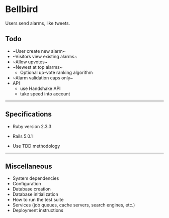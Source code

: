 # Bellbird

Users send alarms, like tweets.

## Todo
* ~User create new alarm~
* ~Visitors view existing alarms~
* ~Allow upvotes~
* ~Newest at top alarms~
    * Optional up-vote ranking algorithm
* ~Alarm validation caps only~
* API
    * use Handshake API
    * take speed into account

-------------------

## Specifications
* Ruby version 2.3.3

* Rails 5.0.1

* Use TDD methodology

-------------------

## Miscellaneous
* System dependencies
* Configuration
* Database creation
* Database initialization
* How to run the test suite
* Services (job queues, cache servers, search engines, etc.)
* Deployment instructions
